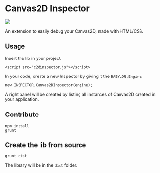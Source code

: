 # Canvas2D Inspector

![](https://raw.githubusercontent.com/Temechon/canvas2d-inspector/master/screen.jpg)

An extension to easily debug your Canvas2D, made with HTML/CSS.

## Usage
Insert the lib in your project: 
```
<script src="c2dinspector.js"></script>
```

In your code, create a new Inspector by giving it the `BABYLON.Engine`:

```
new INSPECTOR.Canvas2DInspector(engine); 
```

A right panel will be created by listing all instances of Canvas2D created in your 
application.

## Contribute

```
npm install
grunt
```

## Create the lib from source

```
grunt dist
```
The library will be in the `dist` folder.


